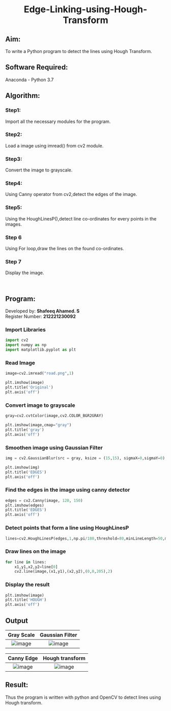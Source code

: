 # <p align="center">Edge-Linking-using-Hough-Transform</p>
## Aim:
To write a Python program to detect the lines using Hough Transform.

## Software Required:
Anaconda - Python 3.7

## Algorithm:
### Step1:
Import all the necessary modules for the program.
### Step2:
Load a image using imread() from cv2 module.
### Step3:
Convert the image to grayscale.
### Step4:
Using Canny operator from cv2,detect the edges of the image.
### Step5:
Using the HoughLinesP(),detect line co-ordinates for every points in the images.
### Step 6
Using For loop,draw the lines on the found co-ordinates.
### Step 7
Display the image.

</br>

## Program:
Developed by: **Shafeeq Ahamed. S**
</br>
Register Number: **212221230092**

### Import Libraries
```py
import cv2
import numpy as np
import matplotlib.pyplot as plt
```
### Read Image
```py
image=cv2.imread("road.png",1)

plt.imshow(image)
plt.title('Original')
plt.axis('off')
```
### Convert image to grayscale
```py
gray=cv2.cvtColor(image,cv2.COLOR_BGR2GRAY)

plt.imshow(image,cmap="gray")
plt.title('gray')
plt.axis('off')
```

### Smoothen image using Gaussian Filter
```py
img = cv2.GaussianBlur(src = gray, ksize = (15,15), sigmaX=0,sigmaY=0)

plt.imshow(img)
plt.title('EDGES')
plt.axis('off')
```
### Find the edges in the image using canny detector
```py
edges = cv2.Canny(image, 120, 150)
plt.imshow(edges)
plt.title('EDGES')
plt.axis('off')
```
### Detect points that form a line using HoughLinesP
```py
lines=cv2.HoughLinesP(edges,1,np.pi/180,threshold=80,minLineLength=50,maxLineGap=250)
```
### Draw lines on the image
```py
for line in lines:
    x1,y1,x2,y2=line[0]
    cv2.line(image,(x1,y1),(x2,y2),(0,0,205),2)
```
### Display the result
```py
plt.imshow(image)
plt.title('HOUGH')
plt.axis('off')
```
## Output

| Gray Scale 	|  Gaussian Filter	|
|:-:	        |:-:              	|
|![image](https://user-images.githubusercontent.com/93427237/234353787-ef7ab521-460f-4bd7-a336-688bab73e560.png)|![image](https://user-images.githubusercontent.com/93427237/234353958-046b5f5f-be6e-4427-b991-a2a2b4a97712.png)|

| Canny Edge 	|  Hough transform	|
|:-:	        |:-:              	|
|![image](https://user-images.githubusercontent.com/93427237/234354139-fab37042-9297-41a3-9b5b-b67f54061e37.png)|![image](https://user-images.githubusercontent.com/93427237/234354231-0ea6c31e-f948-40fa-92fd-cccb42a07742.png)|

## Result:
Thus the program is written with python and OpenCV to detect lines using Hough transform. 
